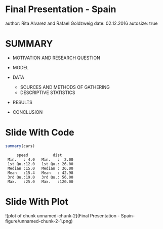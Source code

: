Final Presentation - Spain
========================================================
author: Rita Alvarez and Rafael Goldzweig
date: 02.12.2016
autosize: true

SUMMARY
========================================================


- MOTIVATION AND RESEARCH QUESTION

- MODEL

- DATA 
  - SOURCES AND METHODS OF GATHERING
  - DESCRIPTIVE STATISTICS
  
- RESULTS

- CONCLUSION

Slide With Code
========================================================


```r
summary(cars)
```

```
     speed           dist       
 Min.   : 4.0   Min.   :  2.00  
 1st Qu.:12.0   1st Qu.: 26.00  
 Median :15.0   Median : 36.00  
 Mean   :15.4   Mean   : 42.98  
 3rd Qu.:19.0   3rd Qu.: 56.00  
 Max.   :25.0   Max.   :120.00  
```

Slide With Plot
========================================================

![plot of chunk unnamed-chunk-2](Final Presentation - Spain-figure/unnamed-chunk-2-1.png)
